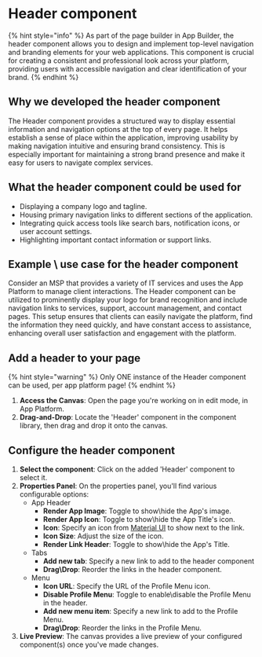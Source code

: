 # Header component

{% hint style="info" %}
As part of the page builder in App Builder, the header component allows you to design and implement top-level navigation and branding elements for your web applications. This component is crucial for creating a consistent and professional look across your platform, providing users with accessible navigation and clear identification of your brand.
{% endhint %}

## Why we developed the header component

The Header component provides a structured way to display essential information and navigation options at the top of every page. It helps establish a sense of place within the application, improving usability by making navigation intuitive and ensuring brand consistency. This is especially important for maintaining a strong brand presence and make it easy for users to navigate complex services.

## What the header component could be used for

* Displaying a company logo and tagline.
* Housing primary navigation links to different sections of the application.
* Integrating quick access tools like search bars, notification icons, or user account settings.
* Highlighting important contact information or support links.

## **Example \ use case for the header component**

Consider an MSP that provides a variety of IT services and uses the App Platform to manage client interactions. The Header component can be utilized to prominently display your logo for brand recognition and include navigation links to services, support, account management, and contact pages. This setup ensures that clients can easily navigate the platform, find the information they need quickly, and have constant access to assistance, enhancing overall user satisfaction and engagement with the platform.

## Add a header to your page

{% hint style="warning" %}
Only ONE instance of the Header component can be used, per app platform page!
{% endhint %}

1. **Access the Canvas**: Open the page you're working on in edit mode, in App Platform.
2. **Drag-and-Drop**: Locate the 'Header' component in the component library, then drag and drop it onto the canvas.

## Configure the header component

1. **Select the component**: Click on the added 'Header' component to select it.
2. **Properties Panel**: On the properties panel, you'll find various configurable options:
   * App Header
     * **Render App Image**: Toggle to show\hide the App's image.
     * **Render App Icon**: Toggle to show\hide the App Title's icon.
     * **Icon**: Specify an icon from [Material UI](https://mui.com/material-ui/material-icons) to show next to the link.
     * **Icon Size**: Adjust the size of the icon.
     * **Render Link Header**: Toggle to show\hide the App's Title.
   * Tabs
     * **Add new tab**: Specify a new link to add to the header component
     * **Drag\Drop**: Reorder the links in the header component.
   * Menu
     * **Icon URL**: Specify the URL of the Profile Menu icon.
     * **Disable Profile Menu**: Toggle to enable\disable the Profile Menu in the header.
     * **Add new menu item**: Specify a new link to add to the Profile Menu.
     * **Drag\Drop**: Reorder the links in the Profile Menu.
3. **Live Preview**: The canvas provides a live preview of your configured component(s) once you've made changes.
